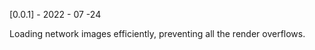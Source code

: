 [0.0.1] - 2022 - 07 -24


Loading network images efficiently, preventing all the render overflows.

